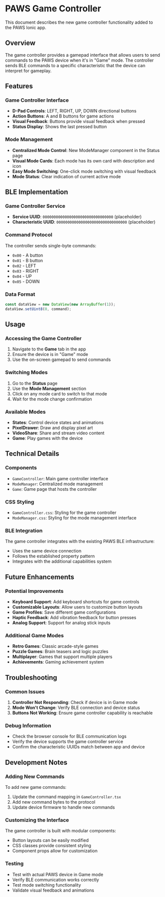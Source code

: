 # PAWS Game Controller

This document describes the new game controller functionality added to the PAWS Ionic app.

## Overview

The game controller provides a gamepad interface that allows users to send commands to the PAWS device when it's in "Game" mode. The controller sends BLE commands to a specific characteristic that the device can interpret for gameplay.

## Features

### Game Controller Interface
- **D-Pad Controls**: LEFT, RIGHT, UP, DOWN directional buttons
- **Action Buttons**: A and B buttons for game actions
- **Visual Feedback**: Buttons provide visual feedback when pressed
- **Status Display**: Shows the last pressed button

### Mode Management
- **Centralized Mode Control**: New ModeManager component in the Status page
- **Visual Mode Cards**: Each mode has its own card with description and icon
- **Easy Mode Switching**: One-click mode switching with visual feedback
- **Mode Status**: Clear indication of current active mode

## BLE Implementation

### Game Controller Service
- **Service UUID**: `00000000000000000000000000000000` (placeholder)
- **Characteristic UUID**: `00000000000000000000000000000000` (placeholder)

### Command Protocol
The controller sends single-byte commands:
- `0x00` - A button
- `0x01` - B button  
- `0x02` - LEFT
- `0x03` - RIGHT
- `0x04` - UP
- `0x05` - DOWN

### Data Format
```typescript
const dataView = new DataView(new ArrayBuffer(1));
dataView.setUint8(0, command);
```

## Usage

### Accessing the Game Controller
1. Navigate to the **Game** tab in the app
2. Ensure the device is in "Game" mode
3. Use the on-screen gamepad to send commands

### Switching Modes
1. Go to the **Status** page
2. Use the **Mode Management** section
3. Click on any mode card to switch to that mode
4. Wait for the mode change confirmation

### Available Modes
- **States**: Control device states and animations
- **PixelDrawer**: Draw and display pixel art
- **VideoShare**: Share and stream video content
- **Game**: Play games with the device

## Technical Details

### Components
- `GameController`: Main game controller interface
- `ModeManager`: Centralized mode management
- `Game`: Game page that hosts the controller

### CSS Styling
- `GameController.css`: Styling for the game controller
- `ModeManager.css`: Styling for the mode management interface

### BLE Integration
The game controller integrates with the existing PAWS BLE infrastructure:
- Uses the same device connection
- Follows the established property pattern
- Integrates with the additional capabilities system

## Future Enhancements

### Potential Improvements
- **Keyboard Support**: Add keyboard shortcuts for game controls
- **Customizable Layouts**: Allow users to customize button layouts
- **Game Profiles**: Save different game configurations
- **Haptic Feedback**: Add vibration feedback for button presses
- **Analog Support**: Support for analog stick inputs

### Additional Game Modes
- **Retro Games**: Classic arcade-style games
- **Puzzle Games**: Brain teasers and logic puzzles
- **Multiplayer**: Games that support multiple players
- **Achievements**: Gaming achievement system

## Troubleshooting

### Common Issues
1. **Controller Not Responding**: Check if device is in Game mode
2. **Mode Won't Change**: Verify BLE connection and device status
3. **Buttons Not Working**: Ensure game controller capability is reachable

### Debug Information
- Check the browser console for BLE communication logs
- Verify the device supports the game controller service
- Confirm the characteristic UUIDs match between app and device

## Development Notes

### Adding New Commands
To add new game commands:
1. Update the command mapping in `GameController.tsx`
2. Add new command bytes to the protocol
3. Update device firmware to handle new commands

### Customizing the Interface
The game controller is built with modular components:
- Button layouts can be easily modified
- CSS classes provide consistent styling
- Component props allow for customization

### Testing
- Test with actual PAWS device in Game mode
- Verify BLE communication works correctly
- Test mode switching functionality
- Validate visual feedback and animations 